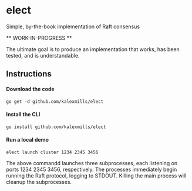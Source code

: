 # elect
Simple, by-the-book implementation of Raft consensus

** WORK-IN-PROGRESS **

The ultimate goal is to produce an implementation that works, has been tested, and is understandable.

## Instructions

#### Download the code
```
go get -d github.com/kalexmills/elect
```

#### Install the CLI
```
go install github.com/kalexmills/elect
```

#### Run a local demo
```
elect launch cluster 1234 2345 3456
```

The above commandd launches three subprocesses, each listening on ports 1234 2345 3456, respectively. The processes immediately begin running the Raft protocol, logging to STDOUT. Killing the main process will cleanup the subprocesses.
